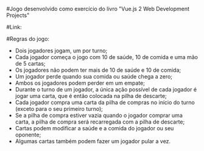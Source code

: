 #Jogo desenvolvido como exercício do livro "Vue.js 2 Web Development Projects"

#Link:

#Regras do jogo:
* Dois jogadores jogam, um por turno;
* Cada jogador começa o jogo com 10 de saúde, 10 de comida e uma mão de 5 cartas;
* Os jogadores não podem ter mais de 10 de saúde e 10 de comida;
* Um jogador perde quando sua comida ou saúde chega a zero;
* Ambos os jogadores podem perder em um empate;
* Durante o turno de um jogador, a única ação possível de cada jogador é jogar uma carta,
que é então colocada na pilha de descarte;
* Cada jogador compra uma carta da pilha de compras no início do turno (exceto
para o seu primeiro turno);
* Se a pilha de compra estiver vazia quando o jogador comprar uma carta, a pilha de compra será recarregada
com a pilha de descarte;
* Cartas podem modificar a saúde e a comida do jogador ou seu oponente;
* Algumas cartas também podem fazer um jogador pular a vez.